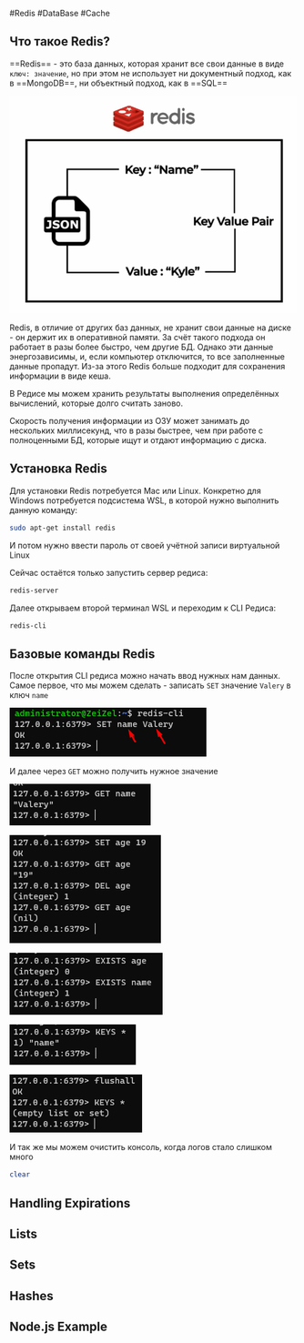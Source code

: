 #Redis #DataBase #Cache

## Что такое Redis?

==Redis== - это база данных, которая хранит все свои данные в виде `ключ: значение`, но при этом не использует ни документный подход, как в ==MongoDB==, ни объектный подход, как в ==SQL== 

![](_png/Pasted%20image%2020230220151157.png)

Redis, в отличие от других баз данных, не хранит свои данные на диске - он держит их в оперативной памяти. За счёт такого подхода он работает в разы более быстро, чем другие БД. Однако эти данные энергозависимы, и, если компьютер отключится, то все заполненные данные пропадут. Из-за этого Redis больше подходит для сохранения информации в виде кеша.

В Редисе мы можем хранить результаты выполнения определённых вычислений, которые долго считать заново.

Скорость получения информации из ОЗУ может занимать до нескольких миллисекунд, что в разы быстрее, чем при работе с полноценными БД, которые ищут и отдают информацию с диска.

## Установка Redis

Для установки Redis потребуется Mac или Linux. Конкретно для Windows потребуется подсистема WSL, в которой нужно выполнить данную команду:

```bash
sudo apt-get install redis
```

И потом нужно ввести пароль от своей учётной записи виртуальной Linux

Сейчас остаётся только запустить сервер редиса:

```bash
redis-server
```

Далее открываем второй терминал WSL и переходим к CLI Редиса:

```bash
redis-cli
```

## Базовые команды Redis

После открытия CLI редиса можно начать ввод нужных нам данных. Самое первое, что мы можем сделать - записать `SET` значение `Valery` в ключ `name`

![|400](_png/Pasted%20image%2020230220175129.png)

И далее через `GET` можно получить нужное значение

![|400](_png/Pasted%20image%2020230220175223.png)



![|400](_png/Pasted%20image%2020230220175409.png)



![|400](_png/Pasted%20image%2020230220175535.png)



![|400](_png/Pasted%20image%2020230220180004.png)



![|400](_png/Pasted%20image%2020230220180048.png)

И так же мы можем очистить консоль, когда логов стало слишком много

```bash
clear
```




## Handling Expirations








## Lists








## Sets








## Hashes








## Node.js Example




